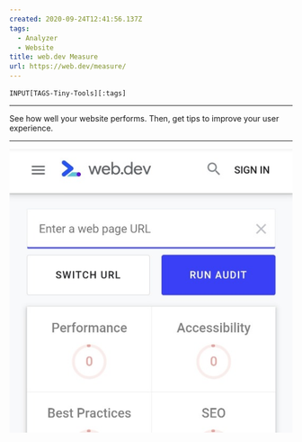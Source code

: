```yaml
---
created: 2020-09-24T12:41:56.137Z
tags: 
  - Analyzer
  - Website
title: web.dev Measure
url: https://web.dev/measure/
---
```

```meta-bind
INPUT[TAGS-Tiny-Tools][:tags]
```

___
See how well your website performs. Then, get tips to improve your user experience.
___

![](_attachments/web-dev-measure.jpg)
